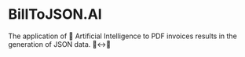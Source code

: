 # BillToJSON.AI
The application of 🤖 Artificial Intelligence to PDF invoices results in the generation of JSON data. 📑↔📜
